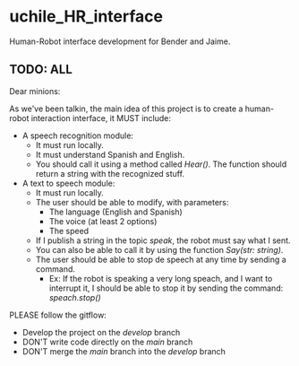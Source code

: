 # uchile_HR_interface
Human-Robot interface development for Bender and Jaime.
## TODO: ALL

Dear minions: 

As we've been talkin, the main idea of this project is to create a human-robot interaction interface, it MUST include:
- A speech recognition module:
  - It must run locally.
  - It must understand Spanish and English.
  - You should call it using a method called *Hear()*. The function should return a string with the recognized stuff.
- A text to speech module:
  - It must run locally.
  - The user should be able to modify, with parameters:
    - The language (English and Spanish)
    - The voice (at least 2 options)
    - The speed
  - If I publish a string in the topic *speak*, the robot must say what I sent.
  - You can also be able to call it by using the function *Say(str: string)*.
  - The user should be able to stop de speech at any time by sending a command.
    - Ex: If the robot is speaking a very long speach, and I want to interrupt it, I should be able to stop it by sending the command: *speach.stop()*

PLEASE follow the gitflow: 
- Develop the project on the *develop* branch
- DON'T write code directly on the *main* branch
- DON'T merge the *main* branch into the *develop* branch
